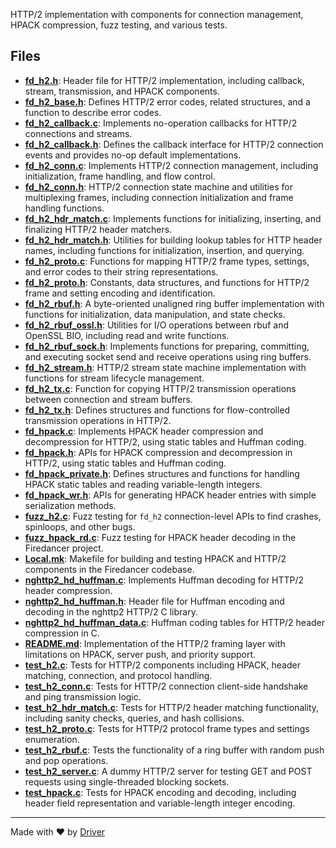 <!--------------------------------------------------------------------------------->
<!-- IMPORTANT: This file is auto-generated by Driver (https://driver.ai). -------->
<!-- Manual edits may be overwritten on future commits. --------------------------->
<!--------------------------------------------------------------------------------->

HTTP/2 implementation with components for connection management, HPACK compression, fuzz testing, and various tests.


## Files
- **[fd_h2.h](fd_h2.h.md)**: Header file for HTTP/2 implementation, including callback, stream, transmission, and HPACK components.
- **[fd_h2_base.h](fd_h2_base.h.md)**: Defines HTTP/2 error codes, related structures, and a function to describe error codes.
- **[fd_h2_callback.c](fd_h2_callback.c.md)**: Implements no-operation callbacks for HTTP/2 connections and streams.
- **[fd_h2_callback.h](fd_h2_callback.h.md)**: Defines the callback interface for HTTP/2 connection events and provides no-op default implementations.
- **[fd_h2_conn.c](fd_h2_conn.c.md)**: Implements HTTP/2 connection management, including initialization, frame handling, and flow control.
- **[fd_h2_conn.h](fd_h2_conn.h.md)**: HTTP/2 connection state machine and utilities for multiplexing frames, including connection initialization and frame handling functions.
- **[fd_h2_hdr_match.c](fd_h2_hdr_match.c.md)**: Implements functions for initializing, inserting, and finalizing HTTP/2 header matchers.
- **[fd_h2_hdr_match.h](fd_h2_hdr_match.h.md)**: Utilities for building lookup tables for HTTP header names, including functions for initialization, insertion, and querying.
- **[fd_h2_proto.c](fd_h2_proto.c.md)**: Functions for mapping HTTP/2 frame types, settings, and error codes to their string representations.
- **[fd_h2_proto.h](fd_h2_proto.h.md)**: Constants, data structures, and functions for HTTP/2 frame and setting encoding and identification.
- **[fd_h2_rbuf.h](fd_h2_rbuf.h.md)**: A byte-oriented unaligned ring buffer implementation with functions for initialization, data manipulation, and state checks.
- **[fd_h2_rbuf_ossl.h](fd_h2_rbuf_ossl.h.md)**: Utilities for I/O operations between rbuf and OpenSSL BIO, including read and write functions.
- **[fd_h2_rbuf_sock.h](fd_h2_rbuf_sock.h.md)**: Implements functions for preparing, committing, and executing socket send and receive operations using ring buffers.
- **[fd_h2_stream.h](fd_h2_stream.h.md)**: HTTP/2 stream state machine implementation with functions for stream lifecycle management.
- **[fd_h2_tx.c](fd_h2_tx.c.md)**: Function for copying HTTP/2 transmission operations between connection and stream buffers.
- **[fd_h2_tx.h](fd_h2_tx.h.md)**: Defines structures and functions for flow-controlled transmission operations in HTTP/2.
- **[fd_hpack.c](fd_hpack.c.md)**: Implements HPACK header compression and decompression for HTTP/2, using static tables and Huffman coding.
- **[fd_hpack.h](fd_hpack.h.md)**: APIs for HPACK compression and decompression in HTTP/2, using static tables and Huffman coding.
- **[fd_hpack_private.h](fd_hpack_private.h.md)**: Defines structures and functions for handling HPACK static tables and reading variable-length integers.
- **[fd_hpack_wr.h](fd_hpack_wr.h.md)**: APIs for generating HPACK header entries with simple serialization methods.
- **[fuzz_h2.c](fuzz_h2.c.md)**: Fuzz testing for `fd_h2` connection-level APIs to find crashes, spinloops, and other bugs.
- **[fuzz_hpack_rd.c](fuzz_hpack_rd.c.md)**: Fuzz testing for HPACK header decoding in the Firedancer project.
- **[Local.mk](Local.mk.md)**: Makefile for building and testing HPACK and HTTP/2 components in the Firedancer codebase.
- **[nghttp2_hd_huffman.c](nghttp2_hd_huffman.c.md)**: Implements Huffman decoding for HTTP/2 header compression.
- **[nghttp2_hd_huffman.h](nghttp2_hd_huffman.h.md)**: Header file for Huffman encoding and decoding in the nghttp2 HTTP/2 C library.
- **[nghttp2_hd_huffman_data.c](nghttp2_hd_huffman_data.c.md)**: Huffman coding tables for HTTP/2 header compression in C.
- **[README.md](README.md.md)**: Implementation of the HTTP/2 framing layer with limitations on HPACK, server push, and priority support.
- **[test_h2.c](test_h2.c.md)**: Tests for HTTP/2 components including HPACK, header matching, connection, and protocol handling.
- **[test_h2_conn.c](test_h2_conn.c.md)**: Tests for HTTP/2 connection client-side handshake and ping transmission logic.
- **[test_h2_hdr_match.c](test_h2_hdr_match.c.md)**: Tests for HTTP/2 header matching functionality, including sanity checks, queries, and hash collisions.
- **[test_h2_proto.c](test_h2_proto.c.md)**: Tests for HTTP/2 protocol frame types and settings enumeration.
- **[test_h2_rbuf.c](test_h2_rbuf.c.md)**: Tests the functionality of a ring buffer with random push and pop operations.
- **[test_h2_server.c](test_h2_server.c.md)**: A dummy HTTP/2 server for testing GET and POST requests using single-threaded blocking sockets.
- **[test_hpack.c](test_hpack.c.md)**: Tests for HPACK encoding and decoding, including header field representation and variable-length integer encoding.

---
Made with ❤️ by [Driver](https://www.driver.ai/)